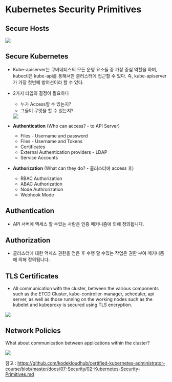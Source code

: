 # Kubernetes Security Primitives

## Secure Hosts

 <img src = https://github.com/kodekloudhub/certified-kubernetes-administrator-course/blob/master/images/sech.PNG>
  
## Secure Kubernetes
- Kube-apiserver는 쿠버네티스의 모든 운영 요소들 중 가장 중심 역할을 하며, kubectl은 kube-api를 통해서만 클러스터에 접근할 수 있다. 즉, kube-apiserver가 가장 첫번쩨 방어선이라 할 수 있다.
- 2가지 타입의 결정이 필요하다
  - 누가 Access할 수 있는지?
  - 그들이 무엇을 할 수 있는지?
 
  <img src = https://github.com/kodekloudhub/certified-kubernetes-administrator-course/blob/master/images/seck.PNG>
  
- **Authentication** (Who can access? - to API Server)
	- Files - Username and password
	- Files - Username and Tokens
	- Certificates
	- External Authentication providers - LDAP
	- Service Accounts
- **Authorization** (What can they do? - 클러스터에 access 후)
	- RBAC Authorization
	- ABAC Authorization
	- Node Authrorization
	- Webhook Mode

## Authentication
- API 서버에 액세스 할 수있는 사람은 인증 메커니즘에 의해 정의됩니다.

## Authorization
- 클러스터에 대한 액세스 권한을 얻은 후 수행 할 수있는 작업은 권한 부여 메커니즘에 의해 정의됩니다.

## TLS Certificates
- All communication with the cluster, between the various components such as the ETCD Cluster, kube-controller-manager, scheduler, api server, as well as those running on the working nodes such as the kubelet and kubeproxy is secured using TLS encryption.

 <img src = https://github.com/kodekloudhub/certified-kubernetes-administrator-course/blob/master/images/tls.PNG>
 
## Network Policies
What about communication between applications within the cluster?

  <img src = https://github.com/kodekloudhub/certified-kubernetes-administrator-course/blob/master/images/np.PNG>
  
 참고 : https://github.com/kodekloudhub/certified-kubernetes-administrator-course/blob/master/docs/07-Security/02-Kubernetes-Security-Primitives.md
